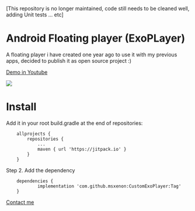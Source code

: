 [This repository is no longer maintained, code still needs to be cleaned well, adding Unit tests ... etc]


# Android Floating player (ExoPLayer)
A floating player i have created one year ago to use it with my previous apps, decided to publish it as open source project :)

[Demo in Youtube](https://www.youtube.com/watch?v=T9i0sm2FAk8)

[![](https://jitpack.io/v/msxenon/CustomExoPlayer.svg)](https://jitpack.io/#msxenon/CustomExoPlayer)

# Install
Add it in your root build.gradle at the end of repositories:

```
	allprojects {
		repositories {
			...
			maven { url 'https://jitpack.io' }
		}
	}
```

Step 2. Add the dependency
```
	dependencies {
	        implementation 'com.github.msxenon:CustomExoPlayer:Tag'
	}
```


[Contact me](mailto:alfatla.msa@gmail.com)
